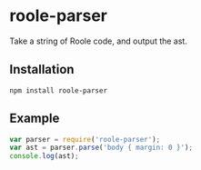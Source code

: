 # roole-parser

Take a string of Roole code, and output the ast.

## Installation

	npm install roole-parser

## Example

```javascript
var parser = require('roole-parser');
var ast = parser.parse('body { margin: 0 }');
console.log(ast);
```